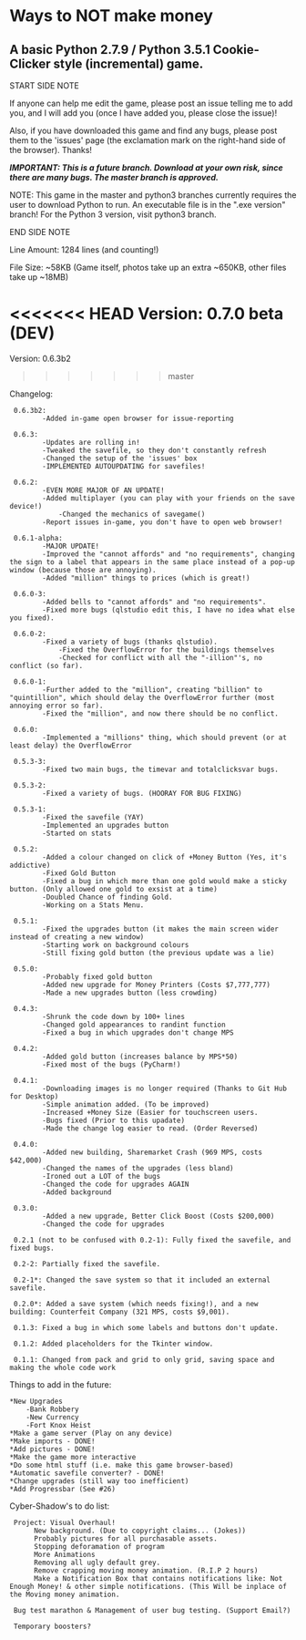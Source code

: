 # Ways to NOT make money
## A basic Python 2.7.9 / Python 3.5.1 Cookie-Clicker style (incremental) game. 

START SIDE NOTE

If anyone can help me edit the game, please post an issue telling me to add you, and I will add you (once I have added you, please close the issue)!

Also, if you have downloaded this game and find any bugs, please post them to the 'issues' page (the exclamation mark on the right-hand side of the browser). Thanks!

***IMPORTANT: This is a future branch. Download at your own risk, since there are many bugs. The master branch is approved.***


NOTE: This game in the master and python3 branches currently requires the user to download Python to run. An executable file is in the ".exe version" branch! For the Python 3 version, visit python3 branch.

END SIDE NOTE

Line Amount: 1284 lines (and counting!)

File Size: ~58KB (Game itself, photos take up an extra ~650KB, other files take up ~18MB)

<<<<<<< HEAD
Version: 0.7.0 beta (DEV)
=======
Version: 0.6.3b2
>>>>>>> master

Changelog:

     0.6.3b2:
            -Added in-game open browser for issue-reporting
            
     0.6.3:
            -Updates are rolling in!
            -Tweaked the savefile, so they don't constantly refresh
            -Changed the setup of the 'issues' box
            -IMPLEMENTED AUTOUPDATING for savefiles!

     0.6.2:
            -EVEN MORE MAJOR OF AN UPDATE!
            -Added multiplayer (you can play with your friends on the save device!)
                -Changed the mechanics of savegame()
            -Report issues in-game, you don't have to open web browser!

     0.6.1-alpha:
            -MAJOR UPDATE!
            -Improved the "cannot affords" and "no requirements", changing the sign to a label that appears in the same place instead of a pop-up window (because those are annoying).
            -Added "million" things to prices (which is great!)

     0.6.0-3:
            -Added bells to "cannot affords" and "no requirements".
            -Fixed more bugs (qlstudio edit this, I have no idea what else you fixed).

     0.6.0-2:
            -Fixed a variety of bugs (thanks qlstudio).
                -Fixed the OverflowError for the buildings themselves
                -Checked for conflict with all the "-illion"'s, no conflict (so far).

     0.6.0-1:
            -Further added to the "million", creating "billion" to "quintillion", which should delay the OverflowError further (most annoying error so far).
            -Fixed the "million", and now there should be no conflict.
    
     0.6.0:
            -Implemented a "millions" thing, which should prevent (or at least delay) the OverflowError
    
     0.5.3-3:
            -Fixed two main bugs, the timevar and totalclicksvar bugs.
     
     0.5.3-2:
            -Fixed a variety of bugs. (HOORAY FOR BUG FIXING)
     
     0.5.3-1:
            -Fixed the savefile (YAY)
            -Implemented an upgrades button
            -Started on stats
     
     0.5.2:
            -Added a colour changed on click of +Money Button (Yes, it's addictive)
            -Fixed Gold Button
            -Fixed a bug in which more than one gold would make a sticky button. (Only allowed one gold to exsist at a time)
            -Doubled Chance of finding Gold.
            -Working on a Stats Menu.
            
     0.5.1:
            -Fixed the upgrades button (it makes the main screen wider instead of creating a new window)
            -Starting work on background colours
            -Still fixing gold button (the previous update was a lie)
            
     0.5.0:
            -Probably fixed gold button
            -Added new upgrade for Money Printers (Costs $7,777,777)
            -Made a new upgrades button (less crowding)
            
     0.4.3:
            -Shrunk the code down by 100+ lines
            -Changed gold appearances to randint function
            -Fixed a bug in which upgrades don't change MPS
            
     0.4.2:
            -Added gold button (increases balance by MPS*50)
            -Fixed most of the bugs (PyCharm!)
            
     0.4.1:
            -Downloading images is no longer required (Thanks to Git Hub for Desktop)
            -Simple animation added. (To be improved)
            -Increased +Money Size (Easier for touchscreen users.
            -Bugs fixed (Prior to this upadate)
            -Made the change log easier to read. (Order Reversed)
            
     0.4.0:
            -Added new building, Sharemarket Crash (969 MPS, costs $42,000)
            -Changed the names of the upgrades (less bland)
            -Ironed out a LOT of the bugs
            -Changed the code for upgrades AGAIN
            -Added background

     0.3.0:
            -Added a new upgrade, Better Click Boost (Costs $200,000)
            -Changed the code for upgrades

     0.2.1 (not to be confused with 0.2-1): Fully fixed the savefile, and fixed bugs.

     0.2-2: Partially fixed the savefile.
    
     0.2-1*: Changed the save system so that it included an external savefile.
    
     0.2.0*: Added a save system (which needs fixing!), and a new building: Counterfeit Company (321 MPS, costs $9,001).

     0.1.3: Fixed a bug in which some labels and buttons don't update.

     0.1.2: Added placeholders for the Tkinter window.
    
     0.1.1: Changed from pack and grid to only grid, saving space and making the whole code work
    

    
Things to add in the future:

    *New Upgrades
        -Bank Robbery
        -New Currency
        -Fort Knox Heist
    *Make a game server (Play on any device)
    *Make imports - DONE!
    *Add pictures - DONE!
    *Make the game more interactive
    *Do some html stuff (i.e. make this game browser-based)
    *Automatic savefile converter? - DONE!
    *Change upgrades (still way too inefficient)
    *Add Progressbar (See #26)
    
    
Cyber-Shadow's to do list:

     Project: Visual Overhaul!
          New background. (Due to copyright claims... (Jokes))
          Probably pictures for all purchasable assets.
          Stopping deforamation of program
          More Animations
          Removing all ugly default grey.
          Remove crapping moving money animation. (R.I.P 2 hours)
          Make a Notification Box that contains notifications like: Not Enough Money! & other simple notifications. (This Will be inplace of the Moving money animation.
          
     Bug test marathon & Management of user bug testing. (Support Email?)
     
     Temporary boosters?
     
     
     
     
     
     
